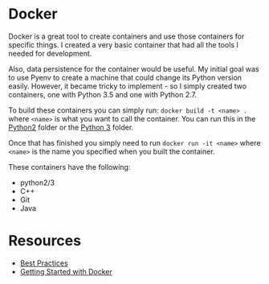 # Docker
Docker is a great tool to create containers and use those containers for specific things. I created a very basic container that had all the tools I needed for development. 

Also, data persistence for the container would be useful. My initial goal was to use Pyenv to create a machine that could change its Python version easily. However, it became tricky to implement - so I simply created two containers, one with Python 3.5 and one with Python 2.7.

To build these containers you can simply run: `docker build -t <name> . ` where `<name>` is what you want to call the container. You can run this in the [Python2](/Docker/Python2) folder or the [Python 3](/Docker/Python3) folder.

Once that has finished you simply need to run `docker run -it <name>` where `<name>` is the name you specified when you built the container.

These containers have the following:
* python2/3
* C++
* Git
* Java

# Resources
* [Best Practices](https://docs.docker.com/develop/develop-images/dockerfile_best-practices/#cmd)
* [Getting Started with Docker](https://docs.docker.com/get-started/part2/#run-the-app)